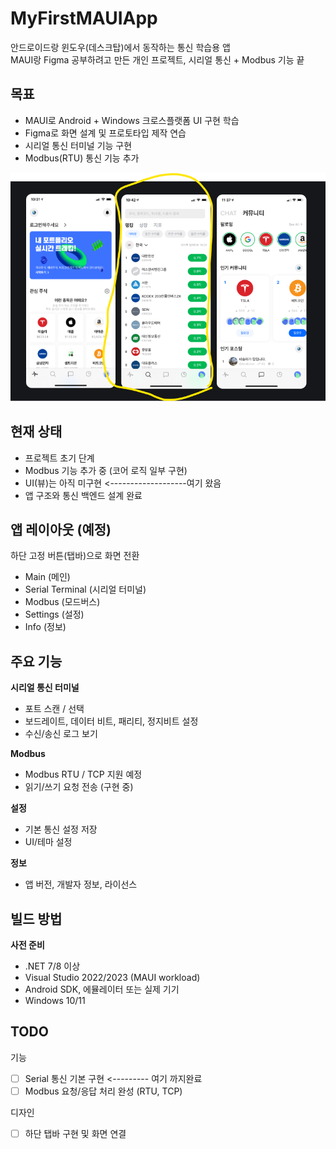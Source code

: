 # MyFirstMAUIApp

안드로이드랑 윈도우(데스크탑)에서 동작하는 통신 학습용 앱  
MAUI랑 Figma 공부하려고 만든 개인 프로젝트, 시리얼 통신 + Modbus 기능 끝




## 목표
- MAUI로 Android + Windows 크로스플랫폼 UI 구현 학습
- Figma로 화면 설계 및 프로토타입 제작 연습
- 시리얼 통신 터미널 기능 구현
- Modbus(RTU) 통신 기능 추가



![앱 스크린샷](Etc/img01.png)

## 현재 상태
- 프로젝트 초기 단계
- Modbus 기능 추가 중 (코어 로직 일부 구현)   
- UI(뷰)는 아직 미구현   <-------------------여기 왔음
- 앱 구조와 통신 백엔드 설계 완료


## 앱 레이아웃 (예정)
하단 고정 버튼(탭바)으로 화면 전환
- Main (메인)
- Serial Terminal (시리얼 터미널)
- Modbus (모드버스)
- Settings (설정)
- Info (정보)

## 주요 기능
**시리얼 통신 터미널**
- 포트 스캔 / 선택
- 보드레이트, 데이터 비트, 패리티, 정지비트 설정
- 수신/송신 로그 보기

**Modbus**
- Modbus RTU / TCP 지원 예정
- 읽기/쓰기 요청 전송 (구현 중)

**설정**
- 기본 통신 설정 저장
- UI/테마 설정

**정보**
- 앱 버전, 개발자 정보, 라이선스

## 빌드 방법
**사전 준비**
- .NET 7/8 이상
- Visual Studio 2022/2023 (MAUI workload)
- Android SDK, 에뮬레이터 또는 실제 기기
- Windows 10/11


## TODO
기능
- [ ] Serial 통신 기본 구현 <--------- 여기 까지완료 
- [ ] Modbus 요청/응답 처리 완성 (RTU, TCP)

디자인 
- [ ] 하단 탭바 구현 및 화면 연결
